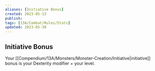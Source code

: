 ```yaml
---
aliases: [Initiative Bonus]
created: 2023-05-13
publish: 
tags: [13A/Combat/Rules/Stats]
updated: 2023-05-30
---
```


## Initiative Bonus

Your [[Compendium/13A/Monsters/Monster-Creation/Initiative|initiative]] bonus is your Dexterity modifier + your level.